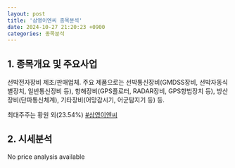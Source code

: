 ```yaml
---
layout: post
title: '삼영이엔씨 종목분석'
date: 2024-10-27 21:20:23 +0900
categories: 종목분석
---
```


## 1. 종목개요 및 주요사업

선박전자장비 제조/판매업체. 주요 제품으로는 선박통신장비(GMDSS장비, 선박자동식별장치, 일반통신장비 등), 항해장비(GPS플로터, RADAR장비, GPS항법장치 등), 방산장비(단파통신체계), 기타장비(어망감시기, 어군탐지기 등) 등.

최대주주는 황원 외(23.54%)
[#삼영이엔씨](#)

## 2. 시세분석

No price analysis available
